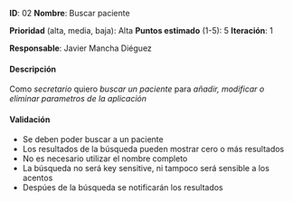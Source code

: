 **ID**: 02
**Nombre**: Buscar paciente

**Prioridad** (alta, media, baja): Alta
**Puntos estimado** (1-5): 5
**Iteración**: 1

**Responsable**: Javier Mancha Diéguez

#### Descripción

Como *secretario* quiero *buscar un paciente* para *añadir, modificar o eliminar parametros de la aplicación*

#### Validación

* Se deben poder buscar a un paciente
* Los resultados de la búsqueda pueden mostrar cero o más resultados
* No es necesario utilizar el nombre completo
* La búsqueda no será key sensitive, ni tampoco será sensible a los acentos
* Despúes de la búsqueda se notificarán los resultados
